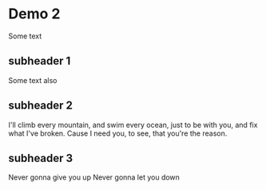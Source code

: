 # Demo 2

Some text

## subheader 1

Some text also

## subheader 2

I'll climb every mountain, and swim every ocean, just to be with you, and fix what I've broken.
Cause I need you, to see, that you're the reason.

## subheader 3
Never gonna give you up
Never gonna let you down